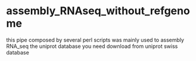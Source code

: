 # assembly_RNAseq_without_refgenome
this pipe composed by several perl scripts was mainly used to assembly RNA_seq
the uniprot database you need download from uniprot swiss database
